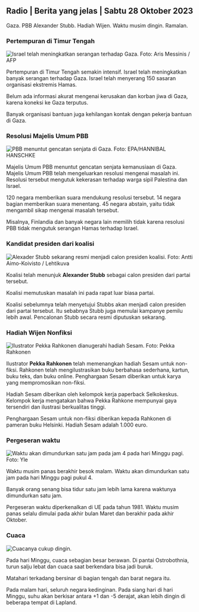 ## Radio \| Berita yang jelas \| Sabtu 28 Oktober 2023

Gaza. PBB Alexander Stubb. Hadiah Wijen. Waktu musim dingin. Ramalan.

### Pertempuran di Timur Tengah

![Israel telah meningkatkan serangan terhadap Gaza. Foto: Aris Messinis / AFP](https://images.cdn.yle.fi/image/upload/c_crop,h_2880,w_5120,x_0,y_531/ar_1.7777777777777777,c_fill,g_faces,h_675,w_1200/dpr_1.0/q_auto:eco/f_auto/fl_lossy/v1698410872/39-1192351653bb10bf0b47)

Pertempuran di Timur Tengah semakin intensif. Israel telah meningkatkan banyak serangan terhadap Gaza. Israel telah menyerang 150 sasaran organisasi ekstremis Hamas.

Belum ada informasi akurat mengenai kerusakan dan korban jiwa di Gaza, karena koneksi ke Gaza terputus.

Banyak organisasi bantuan juga kehilangan kontak dengan pekerja bantuan di Gaza.

### Resolusi Majelis Umum PBB

![PBB menuntut gencatan senjata di Gaza. Foto: EPA/HANNIBAL HANSCHKE](https://images.cdn.yle.fi/image/upload/c_crop,h_3150,w_5600,x_0,y_268/ar_1.7777777777777777,c_fill,g_faces,h_675,w_1200/dpr_1.0/q_auto:eco/f_auto/fl_lossy/v1698499380/39-1192714653d0ab7d4d4c)

Majelis Umum PBB menuntut gencatan senjata kemanusiaan di Gaza. Majelis Umum PBB telah mengeluarkan resolusi mengenai masalah ini. Resolusi tersebut mengutuk kekerasan terhadap warga sipil Palestina dan Israel.

120 negara memberikan suara mendukung resolusi tersebut. 14 negara bagian memberikan suara menentang. 45 negara abstain, yaitu tidak mengambil sikap mengenai masalah tersebut.

Misalnya, Finlandia dan banyak negara lain memilih tidak karena resolusi PBB tidak mengutuk serangan Hamas terhadap Israel.

### Kandidat presiden dari koalisi

![Alexader Stubb sekarang resmi menjadi calon presiden koalisi. Foto: Antti Aimo-Koivisto / Lehtikuva](https://images.cdn.yle.fi/image/upload/c_crop,h_2880,w_5120,x_0,y_287/ar_1.7777777777777777,c_fill,g_faces,h_675,w_1200/dpr_1.0/q_auto:eco/f_auto/fl_lossy/v1698494219/39-1192698653cf6c267686)

Koalisi telah menunjuk **Alexander Stubb** sebagai calon presiden dari partai tersebut.

Koalisi memutuskan masalah ini pada rapat luar biasa partai.

Koalisi sebelumnya telah menyetujui Stubbs akan menjadi calon presiden dari partai tersebut. Itu sebabnya Stubb juga memulai kampanye pemilu lebih awal. Pencalonan Stubb secara resmi diputuskan sekarang.

### Hadiah Wijen Nonfiksi

![Ilustrator Pekka Rahkonen dianugerahi hadiah Sesam. Foto: Pekka Rahkonen](https://images.cdn.yle.fi/image/upload/c_crop,h_861,w_1531,x_2,y_65/ar_1.7777777777777777,c_fill,g_faces,h_675,w_1200/dpr_1.0/q_auto:eco/f_auto/fl_lossy/v1698504762/39-1192741653d1f5e2611a)

Ilustrator **Pekka Rahkonen** telah memenangkan hadiah Sesam untuk non-fiksi. Rahkonen telah mengilustrasikan buku berbahasa sederhana, kartun, buku teks, dan buku online. Penghargaan Sesam diberikan untuk karya yang mempromosikan non-fiksi.

Hadiah Sesam diberikan oleh kelompok kerja paperback Selkokeskus. Kelompok kerja mengatakan bahwa Pekka Rahkone mempunyai gaya tersendiri dan ilustrasi berkualitas tinggi.

Penghargaan Sesam untuk non-fiksi diberikan kepada Rahkonen di pameran buku Helsinki. Hadiah Sesam adalah 1.000 euro.

### Pergeseran waktu

![Waktu akan dimundurkan satu jam pada jam 4 pada hari Minggu pagi. Foto: Yle](https://images.cdn.yle.fi/image/upload/c_crop,h_900,w_1600,x_0,y_0/ar_1.7777777777777777,c_fill,g_faces,h_675,w_1200/dpr_1.0/q_auto:eco/f_auto/fl_lossy/v1603530654/14-svyle-6142553197327452bd)

Waktu musim panas berakhir besok malam. Waktu akan dimundurkan satu jam pada hari Minggu pagi pukul 4.

Banyak orang senang bisa tidur satu jam lebih lama karena waktunya dimundurkan satu jam.

Pergeseran waktu diperkenalkan di UE pada tahun 1981. Waktu musim panas selalu dimulai pada akhir bulan Maret dan berakhir pada akhir Oktober.

### Cuaca

![Cuacanya cukup dingin.](https://images.cdn.yle.fi/image/upload/c_crop,h_1080,w_1919,x_0,y_0/ar_1.7777777777777777,c_fill,g_faces,h_675,w_1200/dpr_1.0/q_auto:eco/f_auto/fl_lossy/v1698504972/39-1192742653d20d3625ce)

Pada hari Minggu, cuaca sebagian besar berawan. Di pantai Ostrobothnia, turun salju lebat dan cuaca saat berkendara bisa jadi buruk.

Matahari terkadang bersinar di bagian tengah dan barat negara itu.

Pada malam hari, seluruh negara kedinginan. Pada siang hari di hari Minggu, suhu akan berkisar antara +1 dan -5 derajat, akan lebih dingin di beberapa tempat di Lapland.